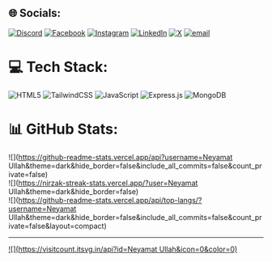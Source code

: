 
## 🌐 Socials:
[![Discord](https://img.shields.io/badge/Discord-%237289DA.svg?logo=discord&logoColor=white)](https://discord.gg/niamot) [![Facebook](https://img.shields.io/badge/Facebook-%231877F2.svg?logo=Facebook&logoColor=white)](https://facebook.com/niamot) [![Instagram](https://img.shields.io/badge/Instagram-%23E4405F.svg?logo=Instagram&logoColor=white)](https://instagram.com/niamot) [![LinkedIn](https://img.shields.io/badge/LinkedIn-%230077B5.svg?logo=linkedin&logoColor=white)](https://linkedin.com/in/niamot) [![X](https://img.shields.io/badge/X-black.svg?logo=X&logoColor=white)](https://x.com/niamot) [![email](https://img.shields.io/badge/Email-D14836?logo=gmail&logoColor=white)](mailto:niamotullah009@gmail.com) 

# 💻 Tech Stack:
![HTML5](https://img.shields.io/badge/html5-%23E34F26.svg?style=for-the-badge&logo=html5&logoColor=white) ![TailwindCSS](https://img.shields.io/badge/tailwindcss-%2338B2AC.svg?style=for-the-badge&logo=tailwind-css&logoColor=white) ![JavaScript](https://img.shields.io/badge/javascript-%23323330.svg?style=for-the-badge&logo=javascript&logoColor=%23F7DF1E) ![Express.js](https://img.shields.io/badge/express.js-%23404d59.svg?style=for-the-badge&logo=express&logoColor=%2361DAFB) ![MongoDB](https://img.shields.io/badge/MongoDB-%234ea94b.svg?style=for-the-badge&logo=mongodb&logoColor=white)
# 📊 GitHub Stats:
![](https://github-readme-stats.vercel.app/api?username=Neyamat Ullah&theme=dark&hide_border=false&include_all_commits=false&count_private=false)<br/>
![](https://nirzak-streak-stats.vercel.app/?user=Neyamat Ullah&theme=dark&hide_border=false)<br/>
![](https://github-readme-stats.vercel.app/api/top-langs/?username=Neyamat Ullah&theme=dark&hide_border=false&include_all_commits=false&count_private=false&layout=compact)

---
[![](https://visitcount.itsvg.in/api?id=Neyamat Ullah&icon=0&color=0)](https://visitcount.itsvg.in)

<!-- Proudly created with GPRM ( https://gprm.itsvg.in ) -->
